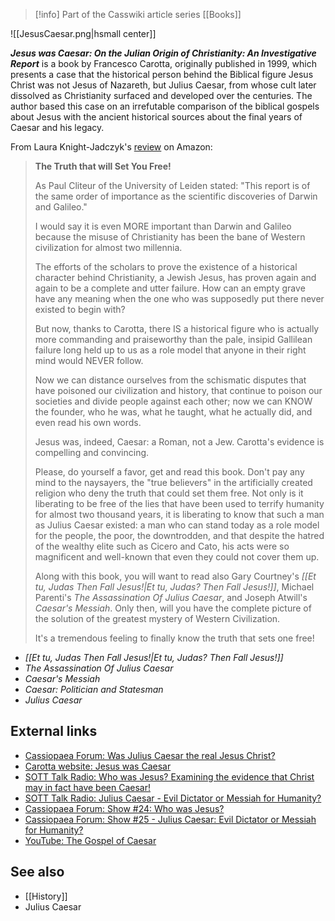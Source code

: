 > [!info] Part of the Casswiki article series [[Books]]

![[JesusCaesar.png|hsmall center]]


_**Jesus was Caesar: On the Julian Origin of Christianity: An Investigative Report**_ is a book by Francesco Carotta, originally published in 1999, which presents a case that the historical person behind the Biblical figure Jesus Christ was not Jesus of Nazareth, but Julius Caesar, from whose cult later dissolved as Christianity surfaced and developed over the centuries. The author based this case on an irrefutable comparison of the biblical gospels about Jesus with the ancient historical sources about the final years of Caesar and his legacy.

From Laura Knight-Jadczyk's [review](http://www.amazon.com/review/R36V4IQ0AC6S04/) on Amazon:

> **The Truth that will Set You Free!**
> 
> As Paul Cliteur of the University of Leiden stated: "This report is of the same order of importance as the scientific discoveries of Darwin and Galileo."
> 
> I would say it is even MORE important than Darwin and Galileo because the misuse of Christianity has been the bane of Western civilization for almost two millennia.
> 
> The efforts of the scholars to prove the existence of a historical character behind Christianity, a Jewish Jesus, has proven again and again to be a complete and utter failure. How can an empty grave have any meaning when the one who was supposedly put there never existed to begin with?
> 
> But now, thanks to Carotta, there IS a historical figure who is actually more commanding and praiseworthy than the pale, insipid Gallilean failure long held up to us as a role model that anyone in their right mind would NEVER follow.
> 
> Now we can distance ourselves from the schismatic disputes that have poisoned our civilization and history, that continue to poison our societies and divide people against each other; now we can KNOW the founder, who he was, what he taught, what he actually did, and even read his own words.
> 
> Jesus was, indeed, Caesar: a Roman, not a Jew. Carotta's evidence is compelling and convincing.
> 
> Please, do yourself a favor, get and read this book. Don't pay any mind to the naysayers, the "true believers" in the artificially created religion who deny the truth that could set them free. Not only is it liberating to be free of the lies that have been used to terrify humanity for almost two thousand years, it is liberating to know that such a man as Julius Caesar existed: a man who can stand today as a role model for the people, the poor, the downtrodden, and that despite the hatred of the wealthy elite such as Cicero and Cato, his acts were so magnificent and well-known that even they could not cover them up.
> 
> Along with this book, you will want to read also Gary Courtney's _[[Et tu, Judas Then Fall Jesus!|Et tu, Judas? Then Fall Jesus!]]_, Michael Parenti's _The Assassination Of Julius Caesar_, and Joseph Atwill's _Caesar's Messiah_. Only then, will you have the complete picture of the solution of the greatest mystery of Western Civilization.
> 
> It's a tremendous feeling to finally know the truth that sets one free!

*   _[[Et tu, Judas Then Fall Jesus!|Et tu, Judas? Then Fall Jesus!]]_
*   _The Assassination Of Julius Caesar_
*   _Caesar's Messiah_
*   _Caesar: Politician and Statesman_
*   _Julius Caesar_

External links
--------------

*   [Cassiopaea Forum: Was Julius Caesar the real Jesus Christ?](https://cassiopaea.org/forum/index.php/topic,31732.0.html)
*   [Carotta website: Jesus was Caesar](http://www.carotta.de/subseite/texte/jwc_e/contents.html)
*   [SOTT Talk Radio: Who was Jesus? Examining the evidence that Christ may in fact have been Caesar!](http://www.sott.net/article/264750-SOTT-Talk-Radio-Who-was-Jesus-Examining-the-evidence-that-Christ-may-in-fact-have-been-Caesar)
*   [SOTT Talk Radio: Julius Caesar - Evil Dictator or Messiah for Humanity?](http://www.sott.net/article/272018-SOTT-Talk-Radio-Julius-Caesar-Evil-Dictator-or-Messiah-for-Humanity)
*   [Cassiopaea Forum: Show #24: Who was Jesus?](https://cassiopaea.org/forum/index.php/topic,31767.0.html)
*   [Cassiopaea Forum: Show #25 - Julius Caesar: Evil Dictator or Messiah for Humanity?](https://cassiopaea.org/forum/index.php/topic,31817.0.html)
*   [YouTube: The Gospel of Caesar](https://www.youtube.com/watch?v=gvga-98x6Nk)

See also
--------

*   [[History]]
*   Julius Caesar